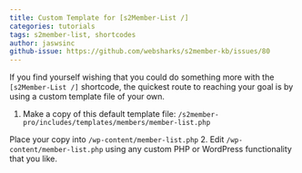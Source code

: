 ```yaml
---
title: Custom Template for [s2Member-List /]
categories: tutorials
tags: s2member-list, shortcodes
author: jaswsinc
github-issue: https://github.com/websharks/s2member-kb/issues/80
---
```


If you find yourself wishing that you could do something more with the `[s2Member-List /]` shortcode, the quickest route to reaching your goal is by using a custom template file of your own.

<div class="li-margins"></div>

1. Make a copy of this default template file: `/s2member-pro/includes/templates/members/member-list.php`

  Place your copy into `/wp-content/member-list.php`
2. Edit `/wp-content/member-list.php` using any custom PHP or WordPress functionality that you like.
